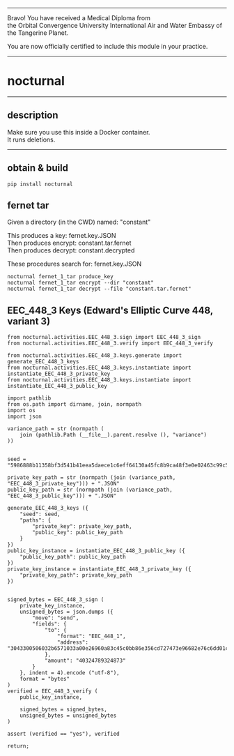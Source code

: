 




******

Bravo!  You have received a Medical Diploma from   
the Orbital Convergence University International Air and Water Embassy of the Tangerine Planet.  

You are now officially certified to include this module in your practice.

******


# nocturnal

---

## description   
Make sure you use this inside a Docker container.    
It runs deletions.

---		
		
## obtain & build
```
pip install nocturnal
```


## fernet tar
Given a directory (in the CWD) named: "constant"   

This produces a key: fernet.key.JSON   
Then produces encrypt: constant.tar.fernet   
Then produces decrypt: constant.decrypted   

These procedures search for: fernet.key.JSON
```
nocturnal fernet_1_tar produce_key
nocturnal fernet_1_tar encrypt --dir "constant"
nocturnal fernet_1_tar decrypt --file "constant.tar.fernet"
```


## EEC_448_3 Keys (Edward's Elliptic Curve 448, variant 3)
```
from nocturnal.activities.EEC_448_3.sign import EEC_448_3_sign
from nocturnal.activities.EEC_448_3.verify import EEC_448_3_verify

from nocturnal.activities.EEC_448_3.keys.generate import generate_EEC_448_3_keys
from nocturnal.activities.EEC_448_3.keys.instantiate import instantiate_EEC_448_3_private_key
from nocturnal.activities.EEC_448_3.keys.instantiate import instantiate_EEC_448_3_public_key
	
import pathlib
from os.path import dirname, join, normpath
import os
import json

variance_path = str (normpath (
	join (pathlib.Path (__file__).parent.resolve (), "variance")
))


seed = "5986888b11358bf3d541b41eea5daece1c6eff64130a45fc8b9ca48f3e0e02463c99c5aedc8a847686d669b7d547c18fe448fc5111ca88f4e8"

private_key_path = str (normpath (join (variance_path, "EEC_448_3_private_key"))) + ".JSON"
public_key_path = str (normpath (join (variance_path, "EEC_448_3_public_key"))) + ".JSON"

generate_EEC_448_3_keys ({
	"seed": seed,
	"paths": {
		"private_key": private_key_path,
		"public_key": public_key_path
	}
})
public_key_instance = instantiate_EEC_448_3_public_key ({
	"public_key_path": public_key_path
})
private_key_instance = instantiate_EEC_448_3_private_key ({
	"private_key_path": private_key_path
})
	

signed_bytes = EEC_448_3_sign (
	private_key_instance,
	unsigned_bytes = json.dumps ({
		"move": "send",
		"fields": {
			"to": {
				"format": "EEC_448_1",
				"address": "3043300506032b6571033a00e26960a83c45c0bb86e356cd727473e96682e76c6dd01c991a6ea0a394ecca27b467554d73e2a22b05425c1926a7a92befda5c1937d6876f00"
			},
			"amount": "40324789324873"
		}
	}, indent = 4).encode ("utf-8"),
	format = "bytes"
)
verified = EEC_448_3_verify (
	public_key_instance,
	
	signed_bytes = signed_bytes,
	unsigned_bytes = unsigned_bytes
)

assert (verified == "yes"), verified

return;

	
		
			
```

   
